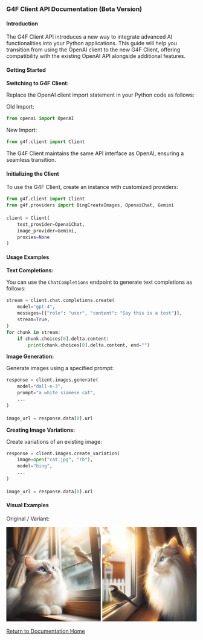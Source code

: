 ### G4F Client API Documentation (Beta Version)

#### Introduction

The G4F Client API introduces a new way to integrate advanced AI functionalities into your Python applications. This guide will help you transition from using the OpenAI client to the new G4F Client, offering compatibility with the existing OpenAI API alongside additional features.

#### Getting Started

**Switching to G4F Client:**

Replace the OpenAI client import statement in your Python code as follows:

Old Import:
```python
from openai import OpenAI
```

New Import:
```python
from g4f.client import Client
```

The G4F Client maintains the same API interface as OpenAI, ensuring a seamless transition.

#### Initializing the Client

To use the G4F Client, create an instance with customized providers:

```python
from g4f.client import Client
from g4f.providers import BingCreateImages, OpenaiChat, Gemini

client = Client(
    text_provider=OpenaiChat,
    image_provider=Gemini,
    proxies=None
)
```

#### Usage Examples

**Text Completions:**

You can use the `ChatCompletions` endpoint to generate text completions as follows:

```python
stream = client.chat.completions.create(
    model="gpt-4",
    messages=[{"role": "user", "content": "Say this is a test"}],
    stream=True,
)
for chunk in stream:
    if chunk.choices[0].delta.content:
        print(chunk.choices[0].delta.content, end="")
```

**Image Generation:**

Generate images using a specified prompt:

```python
response = client.images.generate(
    model="dall-e-3",
    prompt="a white siamese cat",
    ...
)

image_url = response.data[0].url
```

**Creating Image Variations:**

Create variations of an existing image:

```python
response = client.images.create_variation(
    image=open("cat.jpg", "rb"),
    model="bing",
    ...
)

image_url = response.data[0].url
```

#### Visual Examples

Original / Variant:

[![Original Image](/docs/cat.jpeg)](/docs/client.md)
[![Variant Image](/docs/cat.webp)](/docs/client.md)

[Return to Documentation Home](/)
```
